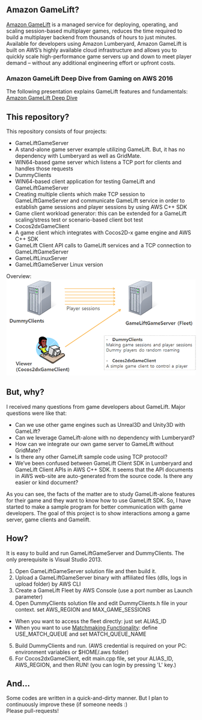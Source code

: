 ## Amazon GameLift?
[Amazon GameLift](https://aws.amazon.com/gamelift/) is a managed service for deploying, operating, and scaling session-based multiplayer games, reduces the time required to build a multiplayer backend from thousands of hours to just minutes. Available for developers using Amazon Lumberyard, Amazon GameLift is built on AWS’s highly available cloud infrastructure and allows you to quickly scale high-performance game servers up and down to meet player demand – without any additional engineering effort or upfront costs. 

### Amazon GameLift Deep Dive from Gaming on AWS 2016
The following presentation explains GameLift features and fundamentals: [Amazon GameLift Deep Dive](GameLift_dist.pdf)


## This repository? 
This repository consists of four projects: 
 - GameLiftGameServer
  - A stand-alone game server example utilizing GameLift. But, it has no dependency with Lumberyard as well as GridMate.
  - WIN64-based game server which listens a TCP port for clients and handles those requests
 - DummyClients
  - WIN64-based client application for testing GameLift and GameLiftGameServer
  - Creating multiple clients which make TCP session to GameLiftGameServer and communicate GameLift service in order to establish game sessions and player sessions by using AWS C++ SDK
  - Game client workload generator: this can be extended for a GameLift scaling/stress test or scenario-based client bot test
 - Cocos2dxGameClient
  - A game client which integrates with Cocos2D-x game engine and AWS C++ SDK
  - GameLift Client API calls to GameLift services and a TCP connection to GameLiftGameServer
 - GameLiftLinuxServer
  - GameLiftGameServer Linux version

Overview:
![Screenshot](overview.png)

## But, why?
I received many questions from game developers about GameLift. Major questions were like that:
 - Can we use other game engines such as Unreal3D and Unity3D with GameLift?
 - Can we leverage GameLift-alone with no dependency with Lumberyard?
 - How can we integrate our own game server to GameLift without GridMate?
 - Is there any other GameLift sample code using TCP protocol?
 - We’ve been confused between GameLift Client SDK in Lumberyard and GameLift Client APIs in AWS C++ SDK. It seems that the API documents in AWS web-site are auto-generated from the source code. Is there any easier or kind document?
 
As you can see, the facts of the matter are to study GameLift-alone features for their game and they want to know how to use GameLift SDK. So, I have started to make a sample program for better communication with game developers. The goal of this project is to show interactions among a game server, game clients and Gamelift. 

## How?
It is easy to build and run GameLiftGameServer and DummyClients. The only prerequisite is Visual Studio 2013.
 1. Open GameLiftGameServer solution file and then build it.
 2. Upload a GameLiftGameServer binary with affiliated files (dlls, logs in upload folder) by AWS CLI
 3. Create a GameLift Fleet by AWS Console (use a port number as Launch parameter)
 4. Open DummyClients solution file and edit DummyClients.h file in your context. set AWS_REGION and MAX_GAME_SESSIONS
  - When you want to access the fleet directly: just set ALIAS_ID
  - When you want to use [Matchmaking Functionality](http://docs.aws.amazon.com/gamelift/latest/developerguide/gamelift-sdk-client-queues.html): define USE_MATCH_QUEUE and set MATCH_QUEUE_NAME
 5. Build DummyClients and run. (AWS credential is required on your PC: environment variables or $HOME/.aws folder)
 6. For Cocos2dxGameClient, edit main.cpp file, set your ALIAS_ID, AWS_REGION, and then RUN! (you can login by pressing 'L' key.)

## And...
Some codes are written in a quick-and-dirty manner. But I plan to continuously improve these (if someone needs :)  
Please pull-requests!
